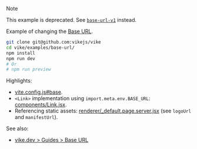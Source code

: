 > [!NOTE]
> This example is deprecated. See [`base-url-v1`](../base-url-v1/) instead.

Example of changing the [Base URL](https://vike.dev/base-url).

```bash
git clone git@github.com:vikejs/vike
cd vike/examples/base-url/
npm install
npm run dev
# Or
# npm run preview
```

Highlights:
 - [vite.config.js#base](vite.config.js).
 - `<Link>` implementation using `import.meta.env.BASE_URL`: [components/Link.jsx](components/Link.jsx).
 - Referencing static assets: [renderer/_default.page.server.jsx](renderer/_default.page.server.jsx) (see `logoUrl` and `manifestUrl`).

See also:
 - [vike.dev > Guides > Base URL](https://vike.dev/base-url)
